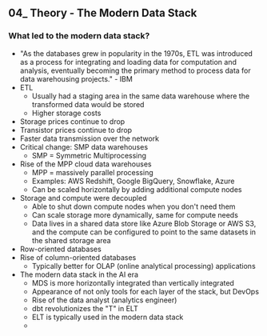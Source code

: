 ## 04_ Theory - The Modern Data Stack

### What led to the modern data stack?
- "As the databases grew in popularity in the 1970s, ETL was introduced as a process for integrating and loading data for computation and analysis, eventually becoming the primary method to process data for data warehousing projects." - IBM
- ETL
  - Usually had a staging area in the same data warehouse where the transformed data would be stored
  - Higher storage costs
- Storage prices continue to drop
- Transistor prices continue to drop
- Faster data transmission over the network
- Critical change: SMP data warehouses
  - SMP = Symmetric Multiprocessing
- Rise of the MPP cloud data warehouses
  - MPP = massively parallel processing
  - Examples: AWS Redshift, Google BigQuery, Snowflake, Azure
  - Can be scaled horizontally by adding additional compute nodes
- Storage and compute were decoupled
  - Able to shut down compute nodes when you don't need them
  - Can scale storage more dynamically, same for compute needs
  - Data lives in a shared data store like Azure Blob Storage or AWS S3, and the compute can be configured to point to the same datasets in the shared storage area
- Row-oriented databases
- Rise of column-oriented databases
  - Typically better for OLAP (online analytical processing) applications
- The modern data stack in the AI era
  - MDS is more horizontally integrated than vertically integrated
  - Appearance of not only tools for each layer of the stack, but DevOps
  - Rise of the data analyst (analytics engineer)
  - dbt revolutionizes the "T" in ELT
  - ELT is typically used in the modern data stack
  - 